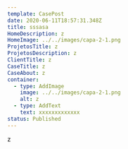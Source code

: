 ```yaml
---
template: CasePost
date: 2020-06-11T18:57:31.348Z
title: sssasa
HomeDescription: z
HomeImage: ../../images/capa-2-1.png
ProjetosTitle: z
ProjetosDescription: z
ClientTitle: z
CaseTitle: z
CaseAbout: z
container:
  - type: AddImage
    image: ../../images/capa-2-1.png
    alt: z
  - type: AddText
    text: xxxxxxxxxxxxx
status: Published
---
```

z